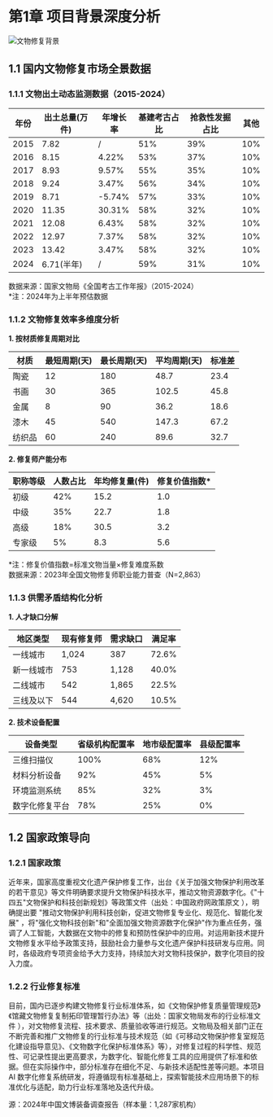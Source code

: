 # 第1章 项目背景深度分析

![文物修复背景](/images/FuzerCastle_ZH-CN5485191349_1920x1080.jpg)

## 1.1 国内文物修复市场全景数据

### 1.1.1 文物出土动态监测数据（2015-2024）

| 年份   | 出土总量(万件) | 年增长率   | 基建考古占比 | 抢救性发掘占比 | 其他  |
| ---- | -------- | ------ | ------ | ------- | --- |
| 2015 | 7.82     | /      | 51%    | 39%     | 10% |
| 2016 | 8.15     | 4.22%  | 53%    | 37%     | 10% |
| 2017 | 8.93     | 9.57%  | 55%    | 35%     | 10% |
| 2018 | 9.24     | 3.47%  | 56%    | 34%     | 10% |
| 2019 | 8.71     | -5.74% | 57%    | 33%     | 10% |
| 2020 | 11.35    | 30.31% | 58%    | 32%     | 10% |
| 2021 | 12.08    | 6.43%  | 58%    | 32%     | 10% |
| 2022 | 12.97    | 7.37%  | 58%    | 32%     | 10% |
| 2023 | 13.42    | 3.47%  | 58%    | 32%     | 10% |
| 2024 | 6.71(半年) | /      | 59%    | 31%     | 10% |

数据来源：国家文物局《全国考古工作年报》（2015-2024）  
\*注：2024年为上半年预估数据

### 1.1.2 文物修复效率多维度分析

**1\. 按材质修复周期对比**

| 材质  | 最短周期(天) | 最长周期(天) | 平均周期(天) | 标准差  |
| --- | ------- | ------- | ------- | ---- |
| 陶瓷  | 12      | 180     | 48.7    | 23.4 |
| 书画  | 30      | 365     | 102.5   | 45.8 |
| 金属  | 8       | 90      | 36.2    | 18.6 |
| 漆木  | 45      | 540     | 147.3   | 67.2 |
| 纺织品 | 60      | 240     | 89.6    | 32.7 |

**2\. 修复师产能分布**

| 职称等级 | 人数占比 | 年均修复量(件) | 修复价值指数\* |
| ---- | ---- | -------- | -------- |
| 初级   | 42%  | 15.2     | 1.0      |
| 中级   | 35%  | 22.7     | 1.8      |
| 高级   | 18%  | 30.5     | 3.2      |
| 专家级  | 5%   | 8.3      | 5.6      |

\*注：修复价值指数=标准文物当量×修复难度系数  
数据来源：2023年全国文物修复师职业能力普查（N=2,863）

### 1.1.3 供需矛盾结构化分析

**1\. 人才缺口分解**

| 地区类型  | 现有修复师 | 需求缺口  | 满足率   |
| ----- | ----- | ----- | ----- |
| 一线城市  | 1,024 | 387   | 72.6% |
| 新一线城市 | 753   | 1,128 | 40.0% |
| 二线城市  | 542   | 1,865 | 22.5% |
| 三线及以下 | 544   | 4,620 | 10.5% |

**2\. 技术设备配置**

| 设备类型    | 省级机构配置率 | 地市级配置率 | 县级配置率 |
| ------- | ------- | ------ | ----- |
| 三维扫描仪   | 100%    | 68%    | 12%   |
| 材料分析设备  | 92%     | 45%    | 5%    |
| 环境监测系统  | 85%     | 32%    | 3%    |
| 数字化修复平台 | 78%     | 25%    | 0%    |

## 1.2 国家政策导向

### 1.2.1 国家政策

近年来，国家高度重视文化遗产保护修复工作，出台《关于加强文物保护利用改革的若干意见》等文件明确要求提升文物保护科技水平，推动文物资源数字化。《"十四五"文物保护和科技创新规划》等政策文件（出处：中国政府网政策原文 ），明确提出要 "推动文物保护利用科技创新，促进文物修复专业化、规范化、智能化发展" ，将"强化文物科技创新"和"全面加强文物资源数字化保护"作为重点任务，强调了人工智能，大数据在文物中的修复和预防性保护中的应用。对运用新技术提升文物修复水平给予政策支持，鼓励社会力量参与文化遗产保护科技研发与应用。同时，各级政府专项资金给予大力支持，持续加大对文物科技保护，数字化项目的投入力度。

### 1.2.2 行业修复标准

目前，国内已逐步构建文物修复行业标准体系，如《文物保护修复质量管理规范》《馆藏文物修复复制拓印管理暂行办法》等（出处：国家文物局发布的行业标准文件 ），对文物修复流程、技术要求、质量验收等进行规范。文物局及相关部门正在不断完善和推广文物修复的行业标准与技术规范（如《可移动文物保护修复室规范化建设指导意见》、《文物数字化保护标准体系》等），对修复过程的科学性、规范性、可记录性提出更高要求，为数字化、智能化修复工具的应用提供了标准和依据。但在实际操作中，部分标准存在细化不足、与新技术适配性差等问题。本项目 AI 数字化修复系统研发，将遵循现有标准基础上，探索智能技术应用场景下的标准优化与适配，助力行业标准落地及迭代升级。

源：2024年中国文博装备调查报告（样本量：1,287家机构）

